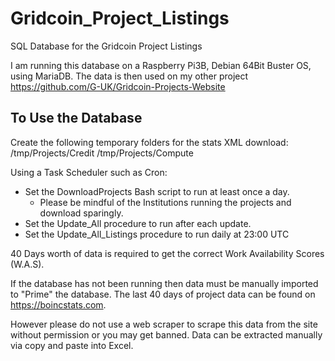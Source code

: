 # Gridcoin_Project_Listings
SQL Database for the Gridcoin Project Listings

I am running this database on a Raspberry Pi3B, Debian 64Bit Buster OS, using MariaDB. The data is then used on my other project https://github.com/G-UK/Gridcoin-Projects-Website

## To Use the Database
Create the following temporary folders for the stats XML download:
/tmp/Projects/Credit
/tmp/Projects/Compute

Using a Task Scheduler such as Cron:
  - Set the DownloadProjects Bash script to run at least once a day.
    - Please be mindful of the Institutions running the projects and download sparingly.
  - Set the Update_All procedure to run after each update.
  - Set the Update_All_Listings procedure to run daily at 23:00 UTC

40 Days worth of data is required to get the correct Work Availability Scores (W.A.S).

If the database has not been running then data must be manually imported to "Prime" the database. The last 40 days of project data can be found on https://boincstats.com.

However please do not use a web scraper to scrape this data from the site without permission or you may get banned. Data can be extracted manually via copy and paste into Excel.
